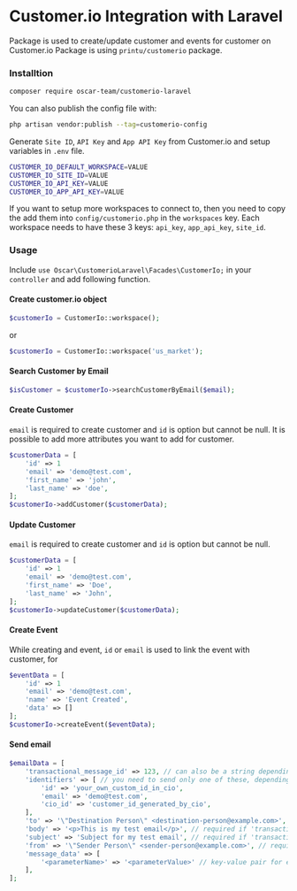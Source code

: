 # Customer.io Integration with Laravel

Package is used to create/update customer and events for customer on Customer.io
Package is using `printu/customerio` package. 

### Installtion
```bash
composer require oscar-team/customerio-laravel
```
You can also publish the config file with:

```bash
php artisan vendor:publish --tag=customerio-config
```
Generate `Site ID`, `API Key` and `App API Key` from Customer.io and setup variables in `.env` file. 

```bash
CUSTOMER_IO_DEFAULT_WORKSPACE=VALUE
CUSTOMER_IO_SITE_ID=VALUE
CUSTOMER_IO_API_KEY=VALUE
CUSTOMER_IO_APP_API_KEY=VALUE
```

If you want to setup more workspaces to connect to, then you need to copy the add them into `config/customerio.php` in the `workspaces` key.
Each workspace needs to have these 3 keys: `api_key`, `app_api_key`, `site_id`.

### Usage 
Include `use Oscar\CustomerioLaravel\Facades\CustomerIo;` in your `controller` and add following function.

#### Create customer.io object 
```php
$customerIo = CustomerIo::workspace();
```
or
```php
$customerIo = CustomerIo::workspace('us_market');
```

#### Search Customer by Email
```php
$isCustomer = $customerIo->searchCustomerByEmail($email);
```

#### Create Customer 
`email` is required to create customer and `id` is option but cannot be null. It is possible to add more attributes you want to add for customer. 
```php
$customerData = [
    'id' => 1
    'email' => 'demo@test.com',
    'first_name' => 'john',
    'last_name' => 'doe',
];
$customerIo->addCustomer($customerData);
```

#### Update Customer
`email` is required to create customer and `id` is option but cannot be null.
```php
$customerData = [
    'id' => 1
    'email' => 'demo@test.com',
    'first_name' => 'Doe',
    'last_name' => 'John',
];
$customerIo->updateCustomer($customerData);
```

#### Create Event
While creating and event, `id` or `email` is used to link the event with customer, for 
```php
$eventData = [
    'id' => 1
    'email' => 'demo@test.com',
    'name' => 'Event Created',
    'data' => []
];
$customerIo->createEvent($eventData);
```

#### Send email
```php
$emailData = [
    'transactional_message_id' => 123, // can also be a string depending how the template is configured in Customer.io
    'identifiers' => [ // you need to send only one of these, depending which one you want and use in Customer.io
        'id' => 'your_own_custom_id_in_cio',
        'email' => 'demo@test.com',
        'cio_id' => 'customer_id_generated_by_cio',
    ],
    'to' => '\"Destination Person\" <destination-person@example.com>',
    'body' => '<p>This is my test email</p>', // required if 'transactional_message_id' is not provided; will override the body of the template if both are passed
    'subject' => 'Subject for my test email', // required if 'transactional_message_id' is not provided; will override the subject of the template if both are passed
    'from' => '\"Sender Person\" <sender-person@example.com>', // required if 'transactional_message_id' is not provided; will override the from of the template if both are passed
    'message_data' => [
        '<parameterName>' => '<parameterValue>' // key-value pair for each parameter you have in the template. replaced `<parameterName>` with the actual name of the parameter and `<parameterValue>` with the actual value of the parameter
    ],
];
```

